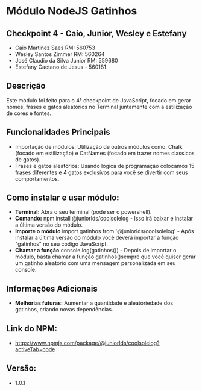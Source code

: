 # Módulo NodeJS Gatinhos
## Checkpoint 4 - Caio, Junior, Wesley e Estefany
 * Caio Martinez Saes RM: 560753
 * Wesley Santos Zimmer RM: 560264
 * José Claudio da Silva Junior RM: 559680
 * Estefany Caetano de Jesus - 560181

## Descrição
Este módulo foi feito para o 4° checkpoint de JavaScript, focado em gerar nomes, frases e gatos aleatórios no Terminal juntamente com a estilização de cores e fontes.

## Funcionalidades Principais
* Importação de módulos: Utilização de outros módulos como: Chalk (focado em estilização) e CatNames (focado em trazer nomes classicos de gatos).
* Frases e gatos aleatórios: Usando lógica de programação colocamos 15 frases diferentes e 4 gatos exclusívos para você se divertir com seus comportamentos.

## Como instalar e usar módulo:
* **Terminal:** Abra o seu terminal (pode ser o powershell).
* **Comando:** npm install @juniorlds/coolsolelog - Isso irá baixar e instalar a última versão do módulo.
* **Importe o módulo** import gatinhos from '@juniorlds/coolsolelog' - Após instalar a última versão do módulo você deverá importar a função "gatinhos" no seu código JavaScript.
* **Chamar a função** console.log(gatinhos()) - Depois de importar o módulo, basta chamar a função gatinhos()sempre que você quiser gerar um gatinho aleatório com uma mensagem personalizada em seu console.
  
## Informações Adicionais
* **Melhorias futuras:** Aumentar a quantidade e aleatoriedade dos gatinhos, criando novas dependências.

## Link do NPM: 
* https://www.npmjs.com/package/@juniorlds/coolsolelog?activeTab=code

## Versão:
* 1.0.1
